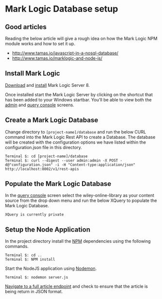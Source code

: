 # Mark Logic Database setup

## Good articles

Reading the below article will give a rough idea on how the Mark Logic NPM module works and how
to set it up.

* http://www.tamas.io/javascript-in-a-nosql-database/
* http://www.tamas.io/marklogic-and-node-js/

## Install Mark Logic

[Download](https://developer.marklogic.com/products) and [install](https://docs.marklogic.com/guide/installation/procedures) Mark Logic Server 8.

Once installed start the Mark Logic Server by clicking on the shortcut that has been added to your Windows startbar. You'll be able to view both the [admin](http://localhost:8001/) and [query console](http://localhost:8000/qconsole/) screens.

## Create a Mark Logic Database

Change directory to `[project-name]/database` and run the below CURL command into the Mark Logic Rest API to create a Database. The database will be created with the configuration options we have listed within the configuration.json file in this directory.

```
Terminal $: cd [project-name]/database
Terminal $: curl --digest --user admin:admin -X POST -d@"configuration.json" -i -H "Content-type:application/json" http://localhost:8002/v1/rest-apis
```

## Populate the Mark Logic Database

In the [query console](http://localhost:8000/qconsole/) screen select the wiley-online-library as your content source from the drop down menu and run the below XQuery to populate the Mark Logic Database.

```XQuery is currently private```

## Setup the Node Application

In the project directory install the [NPM](https://www.npmjs.com/) dependencies using the following commands.

```
Terminal $: cd ..
Terminal $: NPM install
```

Start the NodeJS application using [Nodemon](https://github.com/remy/nodemon).

```
Terminal $: nodemon server.js
```

[Navigate to a full article endpoint](http://localhost:3000/v0.0.1/article/10.1002/cae.21613/aggregate) and check to ensure that the article is being return in JSON format.
